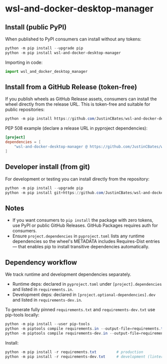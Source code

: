 wsl-and-docker-desktop-manager
================================

Install (public PyPI)
---------------------

When published to PyPI consumers can install without any tokens:

```powershell
python -m pip install --upgrade pip
python -m pip install wsl-and-docker-desktop-manager
```

Importing in code:

```python
import wsl_and_docker_desktop_manager
```

Install from a GitHub Release (token-free)
-----------------------------------------

If you publish wheels as GitHub Release assets, consumers can install the wheel directly from the release URL. This is token-free and suitable for public repositories:

```powershell
python -m pip install https://github.com/JustinCBates/wsl-and-docker-desktop-manager/releases/download/v0.1.0/wsl_and_docker_desktop_manager-0.1.0-py3-none-any.whl
```

PEP 508 example (declare a release URL in pyproject dependencies):

```toml
[project]
dependencies = [
	"wsl-and-docker-desktop-manager @ https://github.com/JustinCBates/wsl-and-docker-desktop-manager/releases/download/v0.1.0/wsl_and_docker_desktop_manager-0.1.0-py3-none-any.whl"
]
```

Developer install (from git)
----------------------------

For development or testing you can install directly from the repository:

```powershell
python -m pip install --upgrade pip
python -m pip install git+https://github.com/JustinCBates/wsl-and-docker-desktop-manager.git@main
```

Notes
-----
- If you want consumers to `pip install` the package with zero tokens, use PyPI or public GitHub Releases. GitHub Packages requires auth for consumers.
- Ensure `project.dependencies` in `pyproject.toml` lists any runtime dependencies so the wheel's METADATA includes Requires-Dist entries — that enables pip to install transitive dependencies automatically.

Dependency workflow
-------------------

We track runtime and development dependencies separately.

- Runtime deps: declared in `pyproject.toml` under `[project].dependencies` and listed in `requirements.in`.
- Development deps: declared in `[project.optional-dependencies].dev` and listed in `requirements-dev.in`.

To generate fully pinned `requirements.txt` and `requirements-dev.txt` use pip-tools locally:

```powershell
python -m pip install --user pip-tools
python -m piptools compile requirements.in --output-file=requirements.txt
python -m piptools compile requirements-dev.in --output-file=requirements-dev.txt
```

Install:

```powershell
python -m pip install -r requirements.txt         # production
python -m pip install -r requirements-dev.txt     # development (linters, test tools)
```

